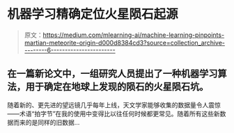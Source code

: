 # 机器学习精确定位火星陨石起源

> 原文：<https://medium.com/mlearning-ai/machine-learning-pinpoints-martian-meteorite-origin-d000d8384cd3?source=collection_archive---------6----------------------->

## 在一篇新论文中，一组研究人员提出了一种机器学习算法，用于确定在地球上发现的陨石的火星陨石坑。

随着新的、更先进的望远镜几乎每年上线，天文学家能够收集的数据量令人震惊——术语“拍字节”在我的使用中变得比以往任何时候都更常见。随着所有这些新数据而来的是同样的旧数据…